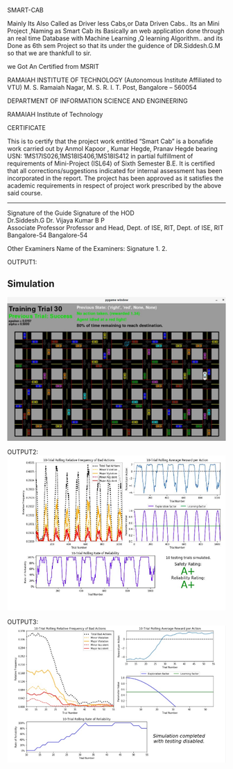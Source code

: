 SMART-CAB


Mainly Its Also Called as Driver less Cabs,or Data Driven Cabs..
Its an Mini Project ,Naming as Smart Cab its Basically an web application done through an real time Database with Machine Learning ,Q learning Algorithm..
and its Done as 6th sem Project so that its under the guidence of DR.Siddesh.G.M so  that we are thankfull to sir.


we Got An Certified from MSRIT


RAMAIAH INSTITUTE OF TECHNOLOGY
(Autonomous Institute Affiliated to VTU)
M. S. Ramaiah Nagar, M. S. R. I. T. Post, Bangalore – 560054

DEPARTMENT OF INFORMATION SCIENCE AND ENGINEERING




 RAMAIAH
  Institute of Technology




CERTIFICATE

This is to certify that the project work entitled “Smart Cab” is a bonafide work carried out by Anmol Kapoor , Kumar Hegde, Pranav Hegde bearing      
USN: 1MS17IS026,1MS18IS406,1MS18IS412 in partial fulfillment of requirements of Mini-Project (ISL64) of Sixth Semester B.E. It is certified that all corrections/suggestions indicated for internal assessment has been incorporated in the report. The project has been approved as it satisfies the academic requirements in respect of project work prescribed by the above said course.

_________________________            					              _________________________              
Signature of the Guide               					Signature of the HOD                   
Dr.Siddesh.G					                                         Dr. Vijaya Kumar B P                
Associate Professor                            					Professor and Head,                   Dept. of ISE, RIT,                  	     					Dept. of ISE, RIT                           Bangalore-54             							Bangalore-54                                     

Other Examiners
Name of the Examiners:	                                                                   Signature
1. 
2.

OUTPUT1:
## Simulation
![](smart.jpg)

OUTPUT2:
![](smart1.jpg)

OUTPUT3:
![](smart2.jpg)
